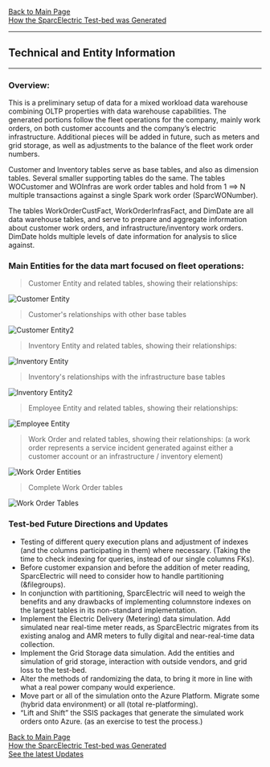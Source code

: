 [Back to Main Page](index.md)   
[How the SparcElectric Test-bed was Generated](steps_to_build.md)  

---  
## Technical and Entity Information  
---  


### Overview:

This is a preliminary setup of data for a mixed workload data warehouse combining OLTP properties with data warehouse capabilities. 
The generated portions follow the fleet operations for the company, mainly work orders, on both customer accounts and the company’s electric infrastructure.
Additional pieces will be added in future, such as meters and grid storage, as well as adjustments to the balance of the fleet work order numbers.

Customer and Inventory tables serve as base tables, and also as dimension tables. Several smaller supporting tables do the same. The tables WOCustomer and WOInfras are work order tables and hold from 1 ==> N multiple transactions against a single Spark work order (SparcWONumber).

The tables WorkOrderCustFact, WorkOrderInfrasFact, and DimDate are all data warehouse tables, and serve to prepare and aggregate information about customer work orders, and infrastructure/inventory work orders. DimDate holds multiple levels of date information for analysis to slice against.

### Main Entities for the data mart focused on fleet operations:

> Customer Entity and related tables, showing their relationships:

![Customer Entity](/entities_pix/CustomerEntity.png)

> Customer's relationships with other base tables

![Customer Entity2](/entities_pix/CompleteCustomerTables.PNG)



> Inventory Entity and related tables, showing their relationships:

![Inventory Entity](/entities_pix/InventoryEntity.png)

> Inventory's relationships with the infrastructure base tables

![Inventory Entity2](/entities_pix/CompleteInfrastructureTables.PNG)



> Employee Entity and related tables, showing their relationships:

![Employee Entity](/entities_pix/EmployeeEntity.png)



> Work Order and related tables, showing their relationships: (a work order represents a service incident generated against either a customer account or an infrastructure / inventory element)

![Work Order Entities](/entities_pix/WorkOrderEntities.png)

> Complete Work Order tables

![Work Order Tables](/entities_pix/CompleteWorkOrderTables.PNG)




### Test-bed Future Directions and Updates

- Testing of different query execution plans and adjustment of indexes (and the columns participating in them) where necessary. (Taking the time to check indexing for queries, instead of our single columns FKs).
- Before customer expansion and before the addition of meter reading, SparcElectric will need to consider how to handle partitioning (&filegroups).
- In conjunction with partitioning, SparcElectric will need to weigh the benefits and any drawbacks of implementing columnstore indexes on the largest tables in its non-standard implementation.
- Implement the Electric Delivery (Metering) data simulation. Add simulated near real-time meter reads, as SparcElectric migrates from its existing analog and AMR meters to fully digital and near-real-time data collection.
- Implement the Grid Storage data simulation. Add the entities and simulation of grid storage, interaction with outside vendors, and grid loss to the test-bed.
- Alter the methods of randomizing the data, to bring it more in line with what a real power company would experience.
- Move part or all of the simulation onto the Azure Platform. Migrate some (hybrid data environment) or all (total re-platforming).
- “Lift and Shift” the SSIS packages that generate the simulated work orders onto Azure. (as an exercise to test the process.)



[Back to Main Page](index.md)   
[How the SparcElectric Test-bed was Generated](steps_to_build.md)  
[See the latest Updates](updates.md)


